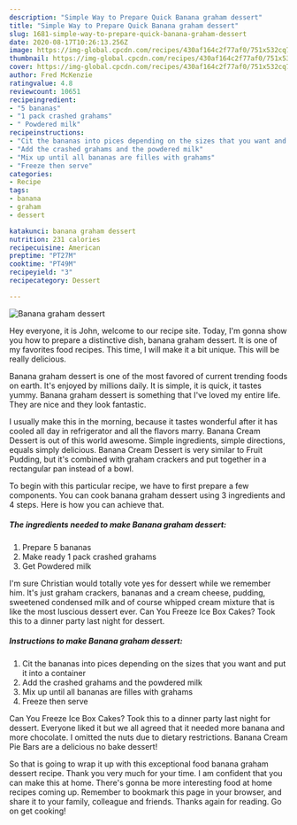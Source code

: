 ```yaml
---
description: "Simple Way to Prepare Quick Banana graham dessert"
title: "Simple Way to Prepare Quick Banana graham dessert"
slug: 1681-simple-way-to-prepare-quick-banana-graham-dessert
date: 2020-08-17T10:26:13.256Z
image: https://img-global.cpcdn.com/recipes/430af164c2f77af0/751x532cq70/banana-graham-dessert-recipe-main-photo.jpg
thumbnail: https://img-global.cpcdn.com/recipes/430af164c2f77af0/751x532cq70/banana-graham-dessert-recipe-main-photo.jpg
cover: https://img-global.cpcdn.com/recipes/430af164c2f77af0/751x532cq70/banana-graham-dessert-recipe-main-photo.jpg
author: Fred McKenzie
ratingvalue: 4.8
reviewcount: 10651
recipeingredient:
- "5 bananas"
- "1 pack crashed grahams"
- " Powdered milk"
recipeinstructions:
- "Cit the bananas into pices depending on the sizes that you want and put it into a container"
- "Add the crashed grahams and the powdered milk"
- "Mix up until all bananas are filles with grahams"
- "Freeze then serve"
categories:
- Recipe
tags:
- banana
- graham
- dessert

katakunci: banana graham dessert 
nutrition: 231 calories
recipecuisine: American
preptime: "PT27M"
cooktime: "PT49M"
recipeyield: "3"
recipecategory: Dessert

---
```



![Banana graham dessert](https://img-global.cpcdn.com/recipes/430af164c2f77af0/751x532cq70/banana-graham-dessert-recipe-main-photo.jpg)

Hey everyone, it is John, welcome to our recipe site. Today, I'm gonna show you how to prepare a distinctive dish, banana graham dessert. It is one of my favorites food recipes. This time, I will make it a bit unique. This will be really delicious.

Banana graham dessert is one of the most favored of current trending foods on earth. It's enjoyed by millions daily. It is simple, it is quick, it tastes yummy. Banana graham dessert is something that I've loved my entire life. They are nice and they look fantastic.

I usually make this in the morning, because it tastes wonderful after it has cooled all day in refrigerator and all the flavors marry. Banana Cream Dessert is out of this world awesome. Simple ingredients, simple directions, equals simply delicious. Banana Cream Dessert is very similar to Fruit Pudding, but it&#39;s combined with graham crackers and put together in a rectangular pan instead of a bowl.


To begin with this particular recipe, we have to first prepare a few components. You can cook banana graham dessert using 3 ingredients and 4 steps. Here is how you can achieve that.

<!--inarticleads1-->

##### The ingredients needed to make Banana graham dessert:

1. Prepare 5 bananas
1. Make ready 1 pack crashed grahams
1. Get  Powdered milk


I&#39;m sure Christian would totally vote yes for dessert while we remember him. It&#39;s just graham crackers, bananas and a cream cheese, pudding, sweetened condensed milk and of course whipped cream mixture that is like the most luscious dessert ever. Can You Freeze Ice Box Cakes? Took this to a dinner party last night for dessert. 

<!--inarticleads2-->

##### Instructions to make Banana graham dessert:

1. Cit the bananas into pices depending on the sizes that you want and put it into a container
1. Add the crashed grahams and the powdered milk
1. Mix up until all bananas are filles with grahams
1. Freeze then serve


Can You Freeze Ice Box Cakes? Took this to a dinner party last night for dessert. Everyone liked it but we all agreed that it needed more banana and more chocolate. I omitted the nuts due to dietary restrictions. Banana Cream Pie Bars are a delicious no bake dessert! 

So that is going to wrap it up with this exceptional food banana graham dessert recipe. Thank you very much for your time. I am confident that you can make this at home. There's gonna be more interesting food at home recipes coming up. Remember to bookmark this page in your browser, and share it to your family, colleague and friends. Thanks again for reading. Go on get cooking!
